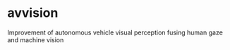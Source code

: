 # avvision
Improvement of autonomous vehicle visual perception fusing human gaze and machine vision
